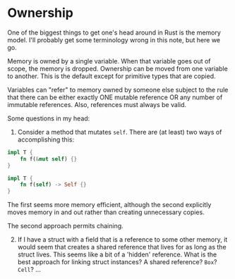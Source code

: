 # Ownership

One of the biggest things to get one's head around in Rust is the memory model.
I'll probably get some terminology wrong in this note, but here we go.

Memory is owned by a single variable. When that variable goes out of scope, the
memory is dropped. Ownership can be moved from one variable to another. This is
the default except for primitive types that are copied.

Variables can "refer" to memory owned by someone else subject to the rule that
there can be either exactly ONE mutable reference OR any number of immutable
references. Also, references must always be valid.

Some questions in my head:

1. Consider a method that mutates `self`. There are (at least) two ways of
   accomplishing this:

```rust
impl T {
    fn f(&mut self) {}
}

impl T {
    fn f(self) -> Self {}
}
```

The first seems more memory efficient, although the second explicitly moves
memory in and out rather than creating unnecessary copies.

The second approach permits chaining.

2. If I have a struct with a field that is a reference to some other memory, it
   would seem that creates a shared reference that lives for as long as the
   struct lives. This seems like a bit of a 'hidden' reference. What is the best
   approach for linking struct instances? A shared reference? `Box`? `Cell`? ...
